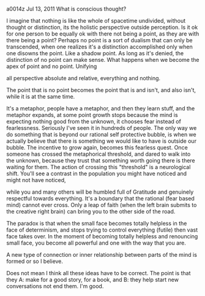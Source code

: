 a0014z
Jul 13, 2011
What is conscious thought?

I imagine that nothing is like the whole of spacetime undivided, without thought or distinction, its the holistic perspective outside perception.
Is it ok for one person to be equally ok with there not being a point, as they are with there being a point? Perhaps no point is a sort of dualism that can only be transcended, when one realizes it's a distinction accomplished only when one disowns the point. Like a shadow point. As long as it's denied, the distinction of no point can make sense. What happens when we become the apex of point and no point. Unifying 

all perspective absolute and relative, everything and nothing.

The point that is no point becomes the point that is and isn't, and also isn't, while it is at the same time.

It's a metaphor, people have a metaphor, and then they learn stuff, and the metaphor expands, at some point growth stops because the mind is expecting nothing good from the unknown, it chooses fear instead of fearlessness. Seriously I've seen it in hundreds of people. The only way we do something that is beyond our rational self protective bubble, is when we actually believe that there is something we would like to have is outside our bubble. The incentive to grow again, becomes this fearless quest. Once someone has crossed the metaphorical threshold, and dared to walk into the unknown, because they trust that something worth going there is there waiting for them. The action of crossing this "threshold" is a neurological shift. You'll see a contrast in the population you might have noticed and might not have noticed,


 while you and many others will be humbled full of Gratitude and genuinely respectful towards everything. It's a boundary that the rational (fear based mind) cannot ever cross. Only a leap of faith (when the left brain submits to the creative right brain) can bring you to the other side of the road.

The paradox is that when the small face becomes totally helpless in the face of determinism, and stops trying to control everything (futile) then vast face takes over. In the moment of becoming totally helpless and renouncing small face, you become all powerful and one with the way that you are.

A new type of connection or inner relationship between parts of the mind is formed or so I believe.

Does not mean I think all these ideas have to be correct.
The point is that they A: make for a good story, for a book, and B: they help start new conversations not end them. I'm good.
